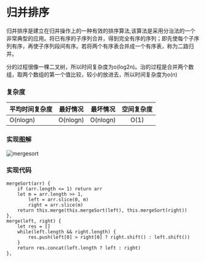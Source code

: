 # 归并排序

归并排序是建立在归并操作上的一种有效的排序算法,该算法是采用分治法的一个非常典型的应用。将已有序的子序列合并，得到完全有序的序列；即先使每个子序列有序，再使子序列段间有序。若将两个有序表合并成一个有序表，称为二路归并。

分的过程很像一棵二叉树，所以时间复杂度为o(log2n)。治的过程是合并两个数组，取两个数组的第一个值比较，较小的放进去，所以时间复杂度为o(n)

### 复杂度
| 平均时间复杂度  | 最好情况    |  最坏情况  |    空间复杂度
| --------       | -----      | :----:    |     :----:    
| O(nlogn)      | O(nlogn)  |   O(nlogn)   |  O(1)

### 实现图解

![mergesort](http://owicv5j2l.bkt.clouddn.com/mergeSort.png)


### 实现代码
```
mergeSort(arr) {
    if (arr.length <= 1) return arr
    let m = arr.length >> 1,
        left = arr.slice(0, m)
        right = arr.slice(m)
    return this.merge(this.mergeSort(left), this.mergeSort(right))
},
merge(left, right) {
    let res = []
    while(left.length && right.length) {
        res.push(left[0] > right[0] ? right.shift() : left.shift())
    }
    return res.concat(left.length ? left : right)
},
```
